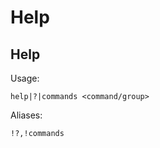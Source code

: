 # Help



## Help



Usage:

```none
help|?|commands <command/group>
```

Aliases:

```none
!?,!commands
```

